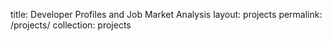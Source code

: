 title: Developer Profiles and Job Market Analysis
layout: projects
permalink: /projects/
collection: projects
